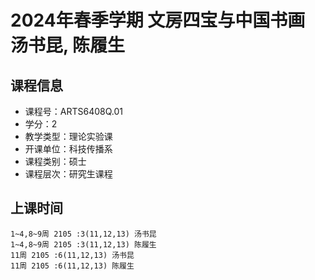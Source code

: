 # 2024年春季学期 文房四宝与中国书画 汤书昆, 陈履生






## 课程信息

- 课程号：ARTS6408Q.01
- 学分：2
- 教学类型：理论实验课
- 开课单位：科技传播系
- 课程类别：硕士
- 课程层次：研究生课程

## 上课时间

```
1~4,8~9周 2105 :3(11,12,13) 汤书昆
1~4,8~9周 2105 :3(11,12,13) 陈履生
11周 2105 :6(11,12,13) 汤书昆
11周 2105 :6(11,12,13) 陈履生
```


